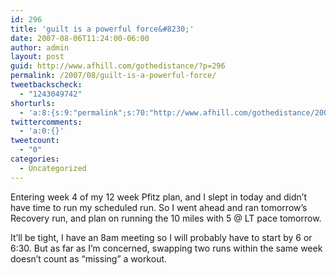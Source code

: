 ```yaml
---
id: 296
title: 'guilt is a powerful force&#8230;'
date: 2007-08-06T11:24:00-06:00
author: admin
layout: post
guid: http://www.afhill.com/gothedistance/?p=296
permalink: /2007/08/guilt-is-a-powerful-force/
tweetbackscheck:
  - "1243049742"
shorturls:
  - 'a:8:{s:9:"permalink";s:70:"http://www.afhill.com/gothedistance/2007/08/guilt-is-a-powerful-force/";s:7:"tinyurl";s:25:"http://tinyurl.com/apxmvx";s:4:"isgd";s:17:"http://is.gd/hfn2";s:5:"bitly";s:18:"http://bit.ly/3swm";s:5:"snipr";s:22:"http://snipr.com/aqtex";s:5:"snurl";s:22:"http://snurl.com/aqtex";s:7:"snipurl";s:24:"http://snipurl.com/aqtex";s:4:"trim";s:17:"http://tr.im/cr0p";}'
twittercomments:
  - 'a:0:{}'
tweetcount:
  - "0"
categories:
  - Uncategorized
---
```

Entering week 4 of my 12 week Pfitz plan, and I slept in today and didn&#8217;t have time to run my scheduled run. So I went ahead and ran tomorrow&#8217;s Recovery run, and plan on running the 10 miles with 5 @ LT pace tomorrow.

It&#8217;ll be tight, I have an 8am meeting so I will probably have to start by 6 or 6:30. But as far as I&#8217;m concerned, swapping two runs within the same week doesn&#8217;t count as &#8220;missing&#8221; a workout.